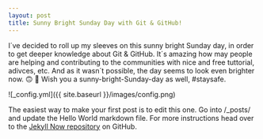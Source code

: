 ```yaml
---
layout: post
title: Sunny Bright Sunday Day with Git & GitHub!
---
```


I´ve decided to roll up my sleeves on this sunny bright Sunday day, in order to get deeper knowledge about Git & GitHub.
It´s amazing how may people are helping and contributing to the communities with nice and free tuttorial, adivces, etc. 
And as it wasn´t possible, the day seems to look even brighter now. 🙃 🙂
Wish you a sunny-bright-Sunday-day as well, #staysafe. 


![_config.yml]({{ site.baseurl }}/images/config.png)

The easiest way to make your first post is to edit this one. Go into /_posts/ and update the Hello World markdown file. For more instructions head over to the [Jekyll Now repository](https://github.com/barryclark/jekyll-now) on GitHub.
